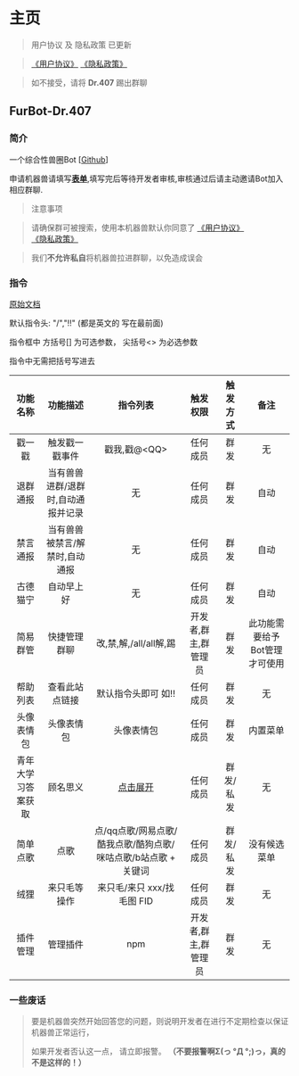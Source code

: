 # 主页
> 用户协议 及 隐私政策 已更新

> [《用户协议》](./UserAgreements/) [《隐私政策》](./Privacy/)

> 如不接受，请将 **Dr.407** 踢出群聊

## FurBot-**Dr.407**

### 简介

一个综合性兽圈Bot [[Github](https://github.com/BuDingOwO)]

申请机器兽请填写[**表单**](http://survey.forcecat.cn/s/UKJXuU),填写完后等待开发者审核,审核通过后请主动邀请Bot加入相应群聊.

> 注意事项

> 请确保群可被搜索，使用本机器兽默认你同意了 [《用户协议》](./UserAgreements/) [《隐私政策》](./Privacy/)

> 我们**不允许私自**将机器兽拉进群聊，以免造成误会

### 指令

[原始文档](./Helpness)

默认指令头: "/","!!"  (都是英文的 写在最前面)

指令框中 方括号[] 为可选参数， 尖括号<> 为必选参数

指令中无需把括号写进去

|      功能名称      |              功能描述              |                           指令列表                           |       触发权限       | 触发方式  |             备注              |
| :----------------: | :--------------------------------: | :----------------------------------------------------------: | :------------------: | :-------: | :---------------------------: |
|       戳一戳       |           触发戳一戳事件           |                        戳我,戳@<QQ\>                         |       任何成员       |   群发    |              无               |
|      退群通报      | 当有兽兽进群/退群时,自动通报并记录 |                              无                              |       任何成员       |   群发    |             自动              |
|      禁言通报      |   当有兽兽被禁言/解禁时,自动通报   |                              无                              |       任何成员       |   群发    |             自动              |
|      古德猫宁      |             自动早上好             |                              无                              |       任何成员       |   群发    |             自动              |
|      简易群管      |            快捷管理群聊            |                    改,禁,解,/all/all解,踢                    | 开发者,群主,群管理员 |   群发    | 此功能需要给予Bot管理才可使用 |
|      帮助列表      |           查看此站点链接           |                     默认指令头即可 如!!                      |       任何成员       |   群发    |              无               |
|     头像表情包     |             头像表情包             |                          头像表情包                          |       任何成员       |   群发    |           内置菜单            |
| 青年大学习答案获取 |              顾名思义              |                 [点击展开](./Helpness/#_11)                  |       任何成员       | 群发/私发 |              无               |
|      简单点歌      |                点歌                | 点/qq点歌/网易点歌/酷我点歌/酷狗点歌/咪咕点歌/b站点歌 + 关键词 |       任何成员       | 群发/私发 |         没有候选菜单          |
|        绒狸        |            来只毛等操作            |                  来只毛/来只 xxx/找毛图 FID                  |       任何成员       |   群发    |              无               |
|      插件管理      |              管理插件              |                             npm                              | 开发者,群主,群管理员 |   群发    |              无               |

### 一些废话

> 要是机器兽突然开始回答您的问题，则说明开发者在进行不定期检查以保证机器兽正常运行，
> 
> 如果开发者否认这一点， 请立即报警。
> **（不要报警啊Σ(っ °Д °;)っ，真的不是这样的！）**
